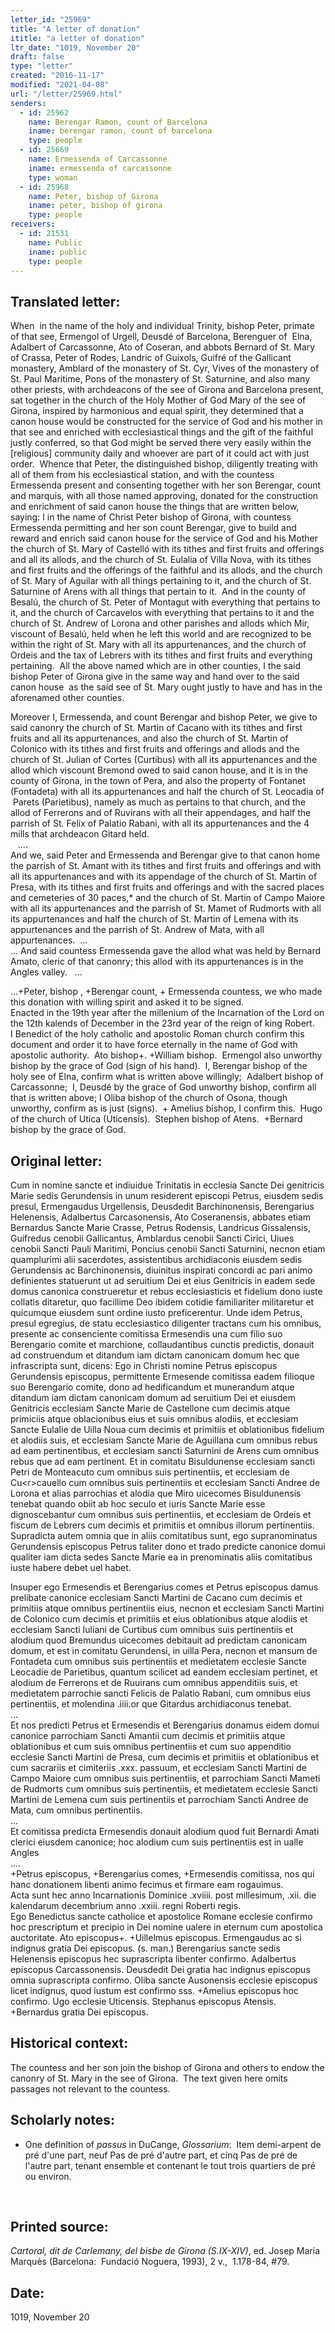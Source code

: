 ```yaml
---
letter_id: "25969"
title: "A letter of donation"
ititle: "a letter of donation"
ltr_date: "1019, November 20"
draft: false
type: "letter"
created: "2016-11-17"
modified: "2021-04-08"
url: "/letter/25969.html"
senders:
  - id: 25962
    name: Berengar Ramon, count of Barcelona
    iname: berengar ramon, count of barcelona
    type: people
  - id: 25669
    name: Ermessenda of Carcassonne
    iname: ermessenda of carcassonne
    type: woman
  - id: 25968
    name: Peter, bishop of Girona
    iname: peter, bishop of girona
    type: people
receivers:
  - id: 21531
    name: Public
    iname: public
    type: people
---
```

<h2> Translated letter:</h2><p>When &nbsp;in the name of the holy and individual Trinity, bishop Peter, primate of that see, Ermengol of Urgell, Deusdé of Barcelona, Berenguer of&nbsp; Elna, Adalbert of Carcassonne, Ato of Coseran, and abbots Bernard of St. Mary of Crassa, Peter of Rodes, Landric of Guixols, Guifré of the Gallicant&nbsp; monastery, Amblard of the monastery of St. Cyr, Vives of the monastery of St. Paul Maritime, Pons of the monastery of St. Saturnine, and also many other priests, with archdeacons of the see of Girona and Barcelona present, sat together in the church of the Holy Mother of God Mary of the see of Girona, inspired by harmonious and equal spirit, they determined that a canon house would be constructed for the service of God and his mother in that see and enriched with ecclesiastical things and the gift of the faithful justly conferred, so that God might be served there very easily within the [religious] community daily and whoever are part of it could act with just order.&nbsp; Whence that Peter, the distinguished bishop, diligently treating with all of them from his ecclesiastical station, and with the countess Ermessenda present and consenting together with her son Berengar, count and marquis, with all those named approving, donated for the construction and enrichment of said canon house the things that are written below, saying: I in the name of Christ Peter bishop of Girona, with countess Ermessenda permitting and her son count Berengar, give to build and reward and enrich said canon house for the service of God and his Mother the church of St. Mary of Castelló with its tithes and first fruits and offerings and all its allods, and the church of St. Eulalia of Villa Nova, with its tithes and first fruits and the offerings of the faithful and its allods, and the church of St. Mary of Aguilar with all things pertaining to it, and the church of St. Saturnine of Arens with all things that pertain to it.&nbsp; And in the county of Besalú, the church of St. Peter of Montagut with everything that pertains to it, and the church of Carcavelos with everything that pertains to it and the church of St. Andrew of Lorona and other parishes and allods which Mir, viscount of Besalú, held when he left this world and are recognized to be within the right of St. Mary with all its appurtenances, and the church of Ordeis and the tax of Lebrers with its tithes and first fruits and everything pertaining.&nbsp; All the above named which are in other counties, I the said bishop Peter of Girona give in the same way and hand over to the said canon house&nbsp; as the said see of St. Mary ought justly to have and has in the aforenamed other counties.</p><p>Moreover I, Ermessenda, and count Berengar and bishop Peter, we give to said canonry the church of St. Martin of Cacano with its tithes and first fruits and all its appurtenances, and also the church of St. Martin of Colonico with its tithes and first fruits and offerings and allods and the church of St. Julian of Cortes (Curtibus) with all its appurtenances and the allod which viscount Bremond owed to said canon house, and it is in the county of Girona, in the town of Pera, and also the property of Fontanet (Fontadeta) with all its appurtenances and half the church of St. Leocadia of &nbsp;Parets (Parietibus), namely as much as pertains to that church, and the allod of Ferrerons and of Ruvirans with all their appendages, and half the parrish of St. Felix of Palatio Rabani, with all its appurtenances and the 4 mills that archdeacon Gitard held.<br>&nbsp; &nbsp;….<br>And we, said Peter and Ermessenda and Berengar give to that canon home the parrish of St. Amant with its tithes and first fruits and offerings and with all its appurtenances and with its appendage of the church of St. Martin of Presa, with its tithes and first fruits and offerings and with the sacred places and cemeteries of 30 paces,* and the church of St. Martin of Campo Maiore with all its appurtenances and the parrish of St. Mamet of Rudmorts with all its appurtenances and half the church of St. Martin of Lemena with its appurtenances and the parrish of St. Andrew of Mata, with all appurtenances.&nbsp; ...<br>… And said countess Ermessenda gave the allod what was held by Bernard Amato, cleric of that canonry; this allod with its appurtenances is in the Angles valley.&nbsp; &nbsp;…</p><p>…+Peter, bishop , +Berengar count, + Ermessenda countess, we who made this donation with willing spirit and asked it to be signed.<br>Enacted in the 19th year after the millenium of the Incarnation of the Lord on the 12th kalends of December in the 23rd year of the reign of king Robert.<br>I Benedict of the holy catholic and apostolic Roman church confirm this document and order it to have force eternally in the name of God with apostolic authority.&nbsp; Ato bishop+. +William bishop.&nbsp; Ermengol also unworthy bishop by the grace of God (sign of his hand).&nbsp; I, Berengar bishop of the holy see of Elna, confirm what is written above willingly;&nbsp; Adalbert bishop of Carcassonne;&nbsp; I, Deusdé by the grace of God unworthy bishop, confirm all that is written above; I Oliba bishop of the church of Osona, though unworthy, confirm as is just (signs).&nbsp; + Amelius bishop, I confirm this.&nbsp; Hugo of the church of Utica (Uticensis).&nbsp; Stephen bishop of Atens.&nbsp; +Bernard bishop by the grace of God.</p><h2 class="mt-4"> Original letter:</h2><p>Cum in nomine sancte et indiuidue Trinitatis in ecclesia Sancte Dei genitricis Marie sedis Gerundensis in unum residerent episcopi Petrus, eiusdem sedis presul, Ermengaudus Urgellensis, Deusdedit Barchinonensis, Berengarius Helenensis, Adalbertus Carcasonensis, Ato Coseranensis, abbates etiam Bernardus Sancte Marie Crasse, Petrus Rodensis, Landricus Gissalensis, Guifredus cenobii Gallicantus, Amblardus cenobii Sancti Cirici, Uiues cenobii Sancti Pauli Maritimi, Poncius cenobii Sancti Saturnini, necnon etiam quamplurimi alii sacerdotes, assistentibus archidiaconis eiusdem sedis Gerundensis ac Barchinonensis, diuinitus inspirati concordi ac pari animo definientes statuerunt ut ad seruitium Dei et eius Genitricis in eadem sede domus canonica construeretur et rebus ecclesiasticis et fidelium dono iuste collatis ditaretur, quo facillime Deo ibidem cotidie familiariter militaretur et quicumque eiusdem sunt ordine iusto preficerentur. Unde idem Petrus, presul egregius, de statu ecclesiastico diligenter tractans cum his omnibus, presente ac consenciente comitissa Ermesendis una cum filio suo Berengario comite et marchione, collaudantibus cunctis predictis, donauit ad construendum et ditandum iam dictam canonicam domum hec que infrascripta sunt, dicens: Ego in Christi nomine Petrus episcopus Gerundensis episcopus, permittente Ermesende comitissa eadem filioque suo Berengario comite, dono ad hedificandum et munerandum atque ditandum iam dictam canonicam domum ad seruitium Dei et eiusdem Genitricis ecclesiam Sancte Marie de Castellone cum decimis atque primiciis atque oblacionibus eius et suis omnibus alodiis, et ecclesiam Sancte Eulalie de Uilla Noua cum decimis et primitiis et oblationibus fidelium et alodiis suis, et ecclesiam Sancte Marie de Aguillana cum omnibus rebus ad eam pertinentibus, et ecclesiam sancti Saturnini de Arens cum omnibus rebus que ad eam pertinent. Et in comitatu Bisuldunense ecclesiam sancti Petri de Monteacuto cum omnibus suis pertinentiis, et ecclesiam de Cu&lt;r&gt;cauello cum omnibus suis pertinentiis et ecclesiam Sancti Andree de Lorona et alias parrochias et alodia que Miro uicecomes Bisuldunensis tenebat quando obiit ab hoc seculo et iuris Sancte Marie esse dignoscebantur cum omnibus suis pertinentiis, et ecclesiam de Ordeis et fiscum de Lebrers cum decimis et primitiis et omnibus illorum pertinentiis. Supradicta autem omnia que in aliis comitatibus sunt, ego supranominatus Gerundensis episcopus Petrus taliter dono et trado predicte canonice domui qualiter iam dicta sedes Sancte Marie ea in prenominatis aliis comitatibus iuste habere debet uel habet.</p><p>Insuper ego Ermesendis et Berengarius comes et Petrus episcopus damus prelibate canonice ecclesiam Sancti Martini de Cacano cum decimis et primitiis atque omnibus pertinentiis eius, necnon et ecclesiam Sancti Martini de Colonico cum decimis et primitiis et eius oblationibus atque alodiis et ecclesiam Sancti Iuliani de Curtibus cum omnibus suis pertinentiis et alodium quod Bremundus uicecomes debitauit ad predictam canonicam domum, et est in comitatu Gerundensi, in uilla Pera, necnon et mansum de Fontadeta cum omnibus suis pertinentiis et medietatem ecclesie Sancte Leocadie de Parietibus, quantum scilicet ad eandem ecclesiam pertinet, et alodium de Ferrerons et de Ruuirans cum omnibus appenditiis suis, et medietatem parrochie sancti Felicis de Palatio Rabani, cum omnibus eius pertinentiis, et molendina .iiii.or que Gitardus archidiaconus tenebat.<br>...<br>Et nos predicti Petrus et Ermesendis et Berengarius donamus eidem domui canonice parrochiam Sancti Amantii cum decimis et primitiis atque oblationibus et cum suis omnibus pertinentiis et cum suo appenditio ecclesie Sancti Martini de Presa, cum decimis et primitiis et oblationibus et cum sacrariis et cimiteriis .xxx. passuum, et ecclesiam Sancti Martini de Campo Maiore cum omnibus suis pertinentiis, et parrochiam Sancti Mameti de Rudmorts cum omnibus suis pertinentiis, et medietatem ecclesie Sancti Martini de Lemena cum suis pertinentiis et parrochiam Sancti Andree de Mata, cum omnibus pertinentiis.<br>...<br><span style="background-color: transparent;">Et comitissa predicta Ermesendis donauit alodium quod fuit Bernardi Amati clerici eiusdem canonice; hoc alodium cum suis pertinentiis est in ualle Angles<br>.</span><span style="background-color: transparent;">...<br></span>+Petrus episcopus, +Berengarius comes, +Ermesendis comitissa, nos qui hanc donationem libenti animo fecimus et firmare eam rogauimus.<br>Acta sunt hec anno Incarnationis Dominice .xviiii. post millesimum, .xii. die kalendarum decembrium anno .xxiii. regni Roberti regis.<br>Ego Benedictus sancte catholice et apostolice Romane ecclesie confirmo hoc prescriptum et precipio in Dei nomine ualere in eternum cum apostolica auctoritate. Ato episcopus+. +Uillelmus episcopus. Ermengaudus ac si indignus gratia Dei episcopus. (s. man.) Berengarius sancte sedis Helenensis episcopus hec suprascripta libenter confirmo. Adalbertus episcopus Carcassonensis. Deusdedit Dei gratia hac indignus episcopus omnia suprascripta confirmo. Oliba sancte Ausonensis ecclesie episcopus licet indignus, quod iustum est confirmo sss. +Amelius episcopus hoc confirmo. Ugo ecclesie Uticensis. Stephanus episcopus Atensis. +Bernardus gratia Dei episcopus.</p><p></p><h2 class="mt-4"> Historical context:</h2><p>The countess and her son join the bishop of Girona and others to endow the canonry of St. Mary in the see of Girona.&nbsp; The text given here omits passages not relevant to the countess.</p><h2 class="mt-4"> Scholarly notes:</h2><ul><li>One definition of <em>passus</em> in DuCange, <i>Glossarium</i>:&nbsp; Item demi-arpent de pré d'une part, neuf Pas de pré d'autre part, et cinq Pas de pré de l'autre part, tenant ensemble et contenant le tout trois quartiers de pré ou environ.</li></ul><p>&nbsp;</p><h2 class="mt-4"> Printed source:</h2><p><i>Cartoral, dit de Carlemany, del bisbe de Girona (S.IX-XIV)</i>, ed. Josep Maria Marquès (Barcelona:&nbsp; Fundació Noguera, 1993), 2 v.,&nbsp; 1.178-84, #79. &nbsp;</p><h2 class="mt-4"> Date:</h2>1019, November 20